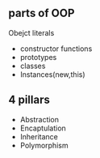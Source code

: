 ## parts of OOP

Obejct literals

- constructor functions
- prototypes
- classes
- Instances(new,this)


## 4 pillars

- Abstraction
- Encaptulation
- Inheritance
- Polymorphism
